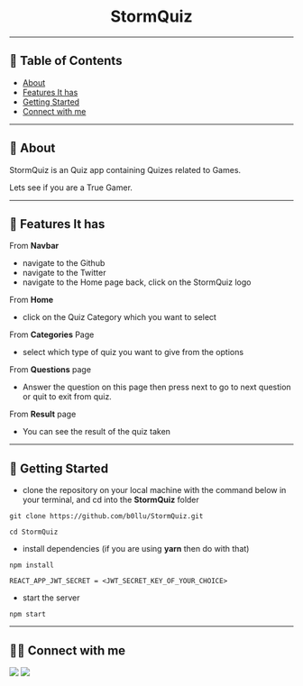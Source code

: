 <div align="center">

# StormQuiz

</div>

---

## 📕 Table of Contents

- [About](#-about)
- [Features It has](#-features-it-has)
- [Getting Started](#-getting-started)
- [Connect with me](#-connect-with-me)

---

## 📖 About

StormQuiz is an Quiz app containing Quizes related to Games.

Lets see if you are a True Gamer.

---

## 🚀 Features It has

From **Navbar**

- navigate to the Github
- navigate to the Twitter
- navigate to the Home page back, click on the StormQuiz logo

From **Home**

- click on the Quiz Category which you want to select

From **Categories** Page

- select which type of quiz you want to give from the options

From **Questions** page

- Answer the question on this page then press next to go to next question or quit to exit from quiz.

From **Result** page

- You can see the result of the quiz taken

---

## 🔌 Getting Started

- clone the repository on your local machine with the command below in your terminal, and cd into the **StormQuiz** folder

```
git clone https://github.com/b0llu/StormQuiz.git

cd StormQuiz
```

- install dependencies (if you are using **yarn** then do with that)

```
npm install
```

```
REACT_APP_JWT_SECRET = <JWT_SECRET_KEY_OF_YOUR_CHOICE>
```

- start the server

```
npm start
```

---

## 👨‍💻 Connect with me

<a href="https://twitter.com/TheBestDhruv"><img src="https://img.shields.io/badge/Twitter-1DA1F2?style=for-the-badge&logo=twitter&logoColor=white"/></a>
<a href="https://www.linkedin.com/in/the-best-dhruv/"><img src="https://img.shields.io/badge/LinkedIn-0077B5?style=for-the-badge&logo=linkedin&logoColor=white"/></a>
